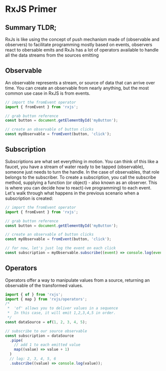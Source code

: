 # RxJS Primer

## Summary TLDR;

RxJs is like using the concept of push mechanism made of (observable and observers) to facilitate programming mostly based on events, observers react to obersable emits and RxJs has a lot of operators available to handle all the data streams from the sources emitting

## Observable

An observable represents a stream, or source of data that can arrive over time. You can create an observable from nearly anything, but the most common use case in RxJS is from events.

```ts
// import the fromEvent operator
import { fromEvent } from 'rxjs';

// grab button reference
const button = document.getElementById('myButton');

// create an observable of button clicks
const myObservable = fromEvent(button, 'click');
```

## Subscription

Subscriptions are what set everything in motion. You can think of this like a faucet, you have a stream of water ready to be tapped (observable), someone just needs to turn the handle. In the case of observables, that role belongs to the subscriber.
To create a subscription, you call the subscribe method, supplying a function (or object) - also known as an observer. This is where you can decide how to react(-ive programming) to each event. Let's walk through what happens in the previous scenario when a subscription is created:

```ts
// import the fromEvent operator
import { fromEvent } from 'rxjs';

// grab button reference
const button = document.getElementById('myButton');

// create an observable of button clicks
const myObservable = fromEvent(button, 'click');

// for now, let's just log the event on each click
const subscription = myObservable.subscribe((event) => console.log(event));
```

## Operators

Operators offer a way to manipulate values from a source, returning an observable of the transformed values.

```ts
import { of } from 'rxjs';
import { map } from 'rxjs/operators';
/*
 *  'of' allows you to deliver values in a sequence
 *  In this case, it will emit 1,2,3,4,5 in order.
 */
const dataSource = of(1, 2, 3, 4, 5);

// subscribe to our source observable
const subscription = dataSource
  .pipe(
    // add 1 to each emitted value
    map((value) => value + 1)
  )
  // log: 2, 3, 4, 5, 6
  .subscribe((value) => console.log(value));
```
